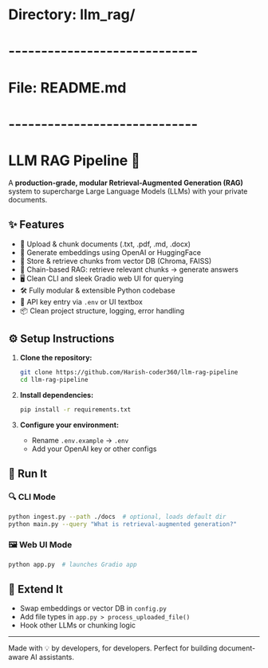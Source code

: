 # Directory: llm_rag/

# -----------------------------
# File: README.md
# -----------------------------
# LLM RAG Pipeline 🚀

A **production-grade, modular Retrieval-Augmented Generation (RAG)** system to supercharge Large Language Models (LLMs) with your private documents.

## ✨ Features
- 📄 Upload & chunk documents (.txt, .pdf, .md, .docx)
- 🤖 Generate embeddings using OpenAI or HuggingFace
- 🧠 Store & retrieve chunks from vector DB (Chroma, FAISS)
- 🧩 Chain-based RAG: retrieve relevant chunks → generate answers
- 🖥️ Clean CLI and sleek Gradio web UI for querying
- 🛠️ Fully modular & extensible Python codebase
- 🔐 API key entry via `.env` or UI textbox
- 📦 Clean project structure, logging, error handling

## ⚙️ Setup Instructions

1. **Clone the repository:**
   ```bash
   git clone https://github.com/Harish-coder360/llm-rag-pipeline
   cd llm-rag-pipeline
   ```

2. **Install dependencies:**
   ```bash
   pip install -r requirements.txt
   ```

3. **Configure your environment:**
   - Rename `.env.example` → `.env`
   - Add your OpenAI key or other configs

## 🚀 Run It

### 🔍 CLI Mode
```bash
python ingest.py --path ./docs  # optional, loads default dir
python main.py --query "What is retrieval-augmented generation?"
```

### 🖼️ Web UI Mode
```bash
python app.py  # launches Gradio app
```

## 🧩 Extend It
- Swap embeddings or vector DB in `config.py`
- Add file types in `app.py > process_uploaded_file()`
- Hook other LLMs or chunking logic

---

Made with 💡 by developers, for developers. Perfect for building document-aware AI assistants.

